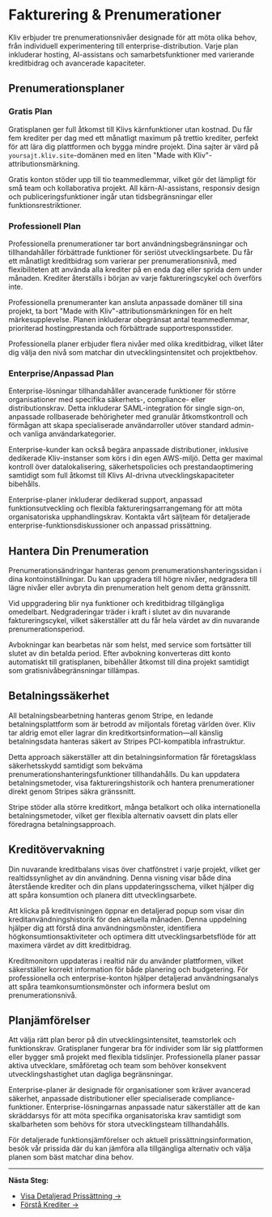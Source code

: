 # Fakturering & Prenumerationer

Kliv erbjuder tre prenumerationsnivåer designade för att möta olika behov, från individuell experimentering till enterprise-distribution. Varje plan inkluderar hosting, AI-assistans och samarbetsfunktioner med varierande kreditbidrag och avancerade kapaciteter.

## Prenumerationsplaner

### Gratis Plan
Gratisplanen ger full åtkomst till Klivs kärnfunktioner utan kostnad. Du får fem krediter per dag med ett månatligt maximum på trettio krediter, perfekt för att lära dig plattformen och bygga mindre projekt. Dina sajter är värd på `yoursajt.kliv.site`-domänen med en liten "Made with Kliv"-attributionsmärkning.

Gratis konton stöder upp till tio teammedlemmar, vilket gör det lämpligt för små team och kollaborativa projekt. All kärn-AI-assistans, responsiv design och publiceringsfunktioner ingår utan tidsbegränsningar eller funktionsrestriktioner.

### Professionell Plan
Professionella prenumerationer tar bort användningsbegränsningar och tillhandahåller förbättrade funktioner för seriöst utvecklingsarbete. Du får ett månatligt kreditbidrag som varierar per prenumerationsnivå, med flexibiliteten att använda alla krediter på en enda dag eller sprida dem under månaden. Krediter återställs i början av varje faktureringscykel och överförs inte.

Professionella prenumeranter kan ansluta anpassade domäner till sina projekt, ta bort "Made with Kliv"-attributionsmärkningen för en helt märkesupplevelse. Planen inkluderar obegränsat antal teammedlemmar, prioriterad hostingprestanda och förbättrade supportresponsstider.

Professionella planer erbjuder flera nivåer med olika kreditbidrag, vilket låter dig välja den nivå som matchar din utvecklingsintensitet och projektbehov.

### Enterprise/Anpassad Plan
Enterprise-lösningar tillhandahåller avancerade funktioner för större organisationer med specifika säkerhets-, compliance- eller distributionskrav. Detta inkluderar SAML-integration för single sign-on, anpassade rollbaserade behörigheter med granulär åtkomstkontroll och förmågan att skapa specialiserade användarroller utöver standard admin- och vanliga användarkategorier.

Enterprise-kunder kan också begära anpassade distributioner, inklusive dedikerade Kliv-instanser som körs i din egen AWS-miljö. Detta ger maximal kontroll över datalokalisering, säkerhetspolicies och prestandaoptimering samtidigt som full åtkomst till Klivs AI-drivna utvecklingskapaciteter bibehålls.

Enterprise-planer inkluderar dedikerad support, anpassad funktionsutveckling och flexibla faktureringsarrangemang för att möta organisatoriska upphandlingskrav. Kontakta vårt säljteam för detaljerade enterprise-funktionsdiskussioner och anpassad prissättning.

## Hantera Din Prenumeration

Prenumerationsändringar hanteras genom prenumerationshanteringssidan i dina kontoinställningar. Du kan uppgradera till högre nivåer, nedgradera till lägre nivåer eller avbryta din prenumeration helt genom detta gränssnitt.

Vid uppgradering blir nya funktioner och kreditbidrag tillgängliga omedelbart. Nedgraderingar träder i kraft i slutet av din nuvarande faktureringscykel, vilket säkerställer att du får hela värdet av din nuvarande prenumerationsperiod.

Avbokningar kan bearbetas när som helst, med service som fortsätter till slutet av din betalda period. Efter avbokning konverteras ditt konto automatiskt till gratisplanen, bibehåller åtkomst till dina projekt samtidigt som gratisnivåbegränsningar tillämpas.

## Betalningssäkerhet

All betalningsbearbetning hanteras genom Stripe, en ledande betalningsplattform som är betrodd av miljontals företag världen över. Kliv tar aldrig emot eller lagrar din kreditkortsinformation—all känslig betalningsdata hanteras säkert av Stripes PCI-kompatibla infrastruktur.

Detta approach säkerställer att din betalningsinformation får företagsklass säkerhetsskydd samtidigt som bekväma prenumerationshanteringsfunktioner tillhandahålls. Du kan uppdatera betalningsmetoder, visa faktureringshistorik och hantera prenumerationer direkt genom Stripes säkra gränssnitt.

Stripe stöder alla större kreditkort, många betalkort och olika internationella betalningsmetoder, vilket ger flexibla alternativ oavsett din plats eller föredragna betalningsapproach.

## Kreditövervakning

Din nuvarande kreditbalans visas över chatfönstret i varje projekt, vilket ger realtidssynlighet av din användning. Denna visning visar både dina återstående krediter och din plans uppdateringsschema, vilket hjälper dig att spåra konsumtion och planera ditt utvecklingsarbete.

Att klicka på kreditvisningen öppnar en detaljerad popup som visar din kreditanvändningshistorik för den aktuella månaden. Denna uppdelning hjälper dig att förstå dina användningsmönster, identifiera högkonsumtionsaktiviteter och optimera ditt utvecklingsarbetsflöde för att maximera värdet av ditt kreditbidrag.

Kreditmonitorn uppdateras i realtid när du använder plattformen, vilket säkerställer korrekt information för både planering och budgetering. För professionella och enterprise-konton hjälper detaljerad användningsanalys att spåra teamkonsumtionsmönster och informera beslut om prenumerationsnivå.

## Planjämförelser

Att välja rätt plan beror på din utvecklingsintensitet, teamstorlek och funktionskrav. Gratisplaner fungerar bra för individer som lär sig plattformen eller bygger små projekt med flexibla tidslinjer. Professionella planer passar aktiva utvecklare, småföretag och team som behöver konsekvent utvecklingshastighet utan dagliga begränsningar.

Enterprise-planer är designade för organisationer som kräver avancerad säkerhet, anpassade distributioner eller specialiserade compliance-funktioner. Enterprise-lösningarnas anpassade natur säkerställer att de kan skräddarsys för att möta specifika organisatoriska krav samtidigt som skalbarheten som behövs för stora utvecklingsteam tillhandahålls.

För detaljerade funktionsjämförelser och aktuell prissättningsinformation, besök vår prissida där du kan jämföra alla tillgängliga alternativ och välja planen som bäst matchar dina behov.

---

**Nästa Steg:**
- [Visa Detaljerad Prissättning →](https://kliv.dev/pricing)
- [Förstå Krediter →](/sv/getting-started/credits)